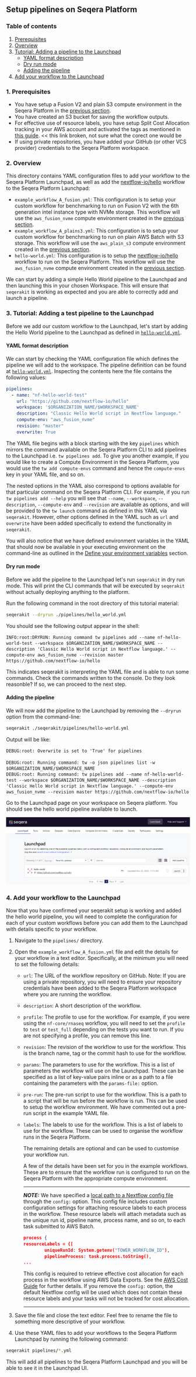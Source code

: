## Setup pipelines on Seqera Platform

### Table of contents
1. [Prerequisites](#1-prerequisites)
2. [Overview](#2-overview)
3. [Tutorial: Adding a pipeline to the Launchpad](#3-tutorial-adding-a-test-pipeline-to-the-launchpad)
   - [YAML format description](#yaml-format-description)
   - [Dry run mode](#dry-run-mode)
   - [Adding the pipeline](#adding-the-pipeline)
4. [Add your workflow to the Launchpad](#4-add-your-workflow-to-the-launchpad)

### 1. Prerequisites

- You have setup a Fusion V2 and plain S3 compute environment in the Seqera Platform in the [previous section](../02_setup_compute/README.md).
- You have created an S3 bucket for saving the workflow outputs.
- For effective use of resource labels, you have setup Split Cost Allocation tracking in your AWS account and activated the tags as mentioned in [this guide](https://docs.seqera.io/platform/24.1/compute-envs/aws-batch#split-cost-allocation-tracking). << this link broken, not sure what the corect one would be
- If using private repositories, you have added your GitHub (or other VCS provider) credentials to the Seqera Platform workspace.

### 2. Overview

This directory contains YAML configuration files to add your workflow to the Seqera Platform Launchpad, as well as add the [nextflow-io/hello](https://github.com/nextflow-io/hello) workflow to the Seqera Platform Launchpad:

- `example_workflow_A_fusion.yml`: This configuration is to setup your custom workflow for benchmarking to run on Fusion V2 with the 6th generation intel instance type with NVMe storage. This workflow will use the `aws_fusion_nvme` compute environment created in the [previous section](../02_setup_compute/README.md#1-fusion-enabled-compute-environment).
- `example_workflow_A_plains3.yml`: This configuration is to setup your custom workflow for benchmarking to run on plain AWS Batch with S3 storage. This workflow will use the `aws_plain_s3` compute environment created in the [previous section](../02_setup_compute/README.md#2-plain-s3-compute-environment).
- `hello-world.yml`: This configuration is to setup the [nextflow-io/hello](https://github.com/nextflow-io/hello) workflow to run on the Seqera Platform. This workflow will use the `aws_fusion_nvme` compute environment created in the [previous section](../02_setup_compute/README.md#1-fusion-enabled-compute-environment).


We can start by adding a simple Hello World pipeline to the Launchpad and then launching this in your chosen Workspace. This will ensure that `seqerakit` is working as expected and you are able to correctly add and launch a pipeline.

### 3. Tutorial: Adding a test pipeline to the Launchpad

Before we add our custom workflow to the Launchpad, let's start by adding the Hello World pipeline to the Launchpad as defined in [`hello-world.yml`](../seqerakit/pipelines/hello-world.yml).

#### YAML format description

We can start by checking the YAML configuration file which defines the pipeline we will add to the workspace. The pipeline definition can be found at [`hello-world.yml`](./pipelines/hello_world.yml). Inspecting the contents here the file contains the following values:

```yaml
pipelines:
  - name: "nf-hello-world-test"
    url: "https://github.com/nextflow-io/hello"
    workspace: '$ORGANIZATION_NAME/$WORKSPACE_NAME'
    description: "Classic Hello World script in Nextflow language."
    compute-env: "aws_fusion_nvme"
    revision: "master"
    overwrite: True
```

The YAML file begins with a block starting with the key `pipelines` which mirrors the command available on the Seqera Platform CLI to add pipelines to the Launchpad i.e. `tw pipelines add`. To give you another example, if you would like to create a Compute Environment in the Seqera Platform, you would use the `tw add compute-envs` command and hence the `compute-envs` key in your YAML file, and so on.

The nested options in the YAML also correspond to options available for that particular command on the Seqera Platform CLI. For example, if you run `tw pipelines add --help` you will see that `--name`, `--workspace`, `--description`, `--compute-env` and `--revision` are available as options, and will be provided to the `tw launch` command as defined in this YAML via `seqerakit`. However, other options defined in the YAML such as `url` and `overwrite` have been added specifically to extend the functionality in `seqerakit`.

You will also notice that we have defined environment variables in the YAML that should now be available in your executing environment on the command-line as outlined in the [Define your environment variables](./seqerakit.md#define-your-environment-variables) section.

#### Dry run mode

Before we add the pipeline to the Launchpad let's run `seqerakit` in dry run mode. This will print the CLI commands that will be executed by `seqerakit` without actually deploying anything to the platform.

Run the following command in the root directory of this tutorial material:

```bash
seqerakit --dryrun ./pipelines/hello_world.yml
```

You should see the following output appear in the shell:

```shell
INFO:root:DRYRUN: Running command tw pipelines add --name nf-hello-world-test --workspace $ORGANIZATION_NAME/$WORKSPACE_NAME --description 'Classic Hello World script in Nextflow language.' --compute-env aws_fusion_nvme --revision master https://github.com/nextflow-io/hello
```

This indicates seqerakit is interpreting the YAML file and is able to run some commands. Check the commands written to the console. Do they look reasonble? If so, we can proceed to the next step.

#### Adding the pipeline

We will now add the pipeline to the Launchpad by removing the `--dryrun` option from the command-line:

```bash
seqerakit ./seqerakit/pipelines/hello-world.yml
```

Output will be like:

```shell
DEBUG:root: Overwrite is set to 'True' for pipelines

DEBUG:root: Running command: tw -o json pipelines list -w $ORGANIZATION_NAME/$WORKSPACE_NAME
DEBUG:root: Running command: tw pipelines add --name nf-hello-world-test --workspace $ORGANIZATION_NAME/$WORKSPACE_NAME --description 'Classic Hello World script in Nextflow language.' --compute-env aws_fusion_nvme --revision master https://github.com/nextflow-io/hello
```

Go to the Launchpad page on your workspace on Seqera platform. You should see the hello world pipeline available to launch.

![Hello World added to Launchpad](../docs/images/hello-world-pipelines-add.png)

### 4. Add your workflow to the Launchpad

Now that you have confirmed your seqerakit setup is working and added the hello world pipeline, you will need to complete the configuration for each of your custom workflows before you can add them to the Launchpad with details specific to your workflow.

1. Navigate to the `pipelines/` directory.
2. Open the `example_workflow_A_fusion.yml` file and edit the details for your workflow in a text editor. Specifically, at the minimum you will need to set the following details:

    - `url`: The URL of the workflow repository on GitHub. 
        Note: If you are using a private repository, you will need to ensure your repository credentials have been added to the Seqera Platform workspace where you are running the workflow.
    - `description`: A short description of the workflow.
    - `profile`: The profile to use for the workflow. For example, if you were using the `nf-core/rnaseq` workflow, you will need to set the `profile` to `test` or `test_full` depending on the tests you want to run. If you are not specifying a profile, you can remove this line.
    - `revision`: The revision of the workflow to use for the workflow. This is the branch name, tag or the commit hash to use for the workflow.
    - `params`: The parameters to use for the workflow. This is a list of parameters the workflow will use on the Launchpad. These can be specified as a list of key-value pairs inline or as a path to a file containing the parameters with the `params-file:` option.
    - `pre-run`: The pre-run script to use for the workflow. This is a path to a script that will be run before the workflow is run. This can be used to setup the workflow environment. We have commented out a pre-run script in the example YAML file.
    - `labels`: The labels to use for the workflow. This is a list of labels to use for the workflow. These can be used to organise the workflow runs in the Seqera Platform.


        The remaining details are optional and can be used to customise your workflow run.

        A few of the details have been set for you in the example workflows. These are to ensure that the workflow run is configured to run on the Seqera Platform with the appropriate compute environment.

        ---

        **_NOTE:_** We have specified a [local path to a Nextflow config file](./pipelines/nextflow.config) through the `config:` option. This config file includes custom configuration settings for attaching resource labels to each process in the workflow. These resource labels will attach metadata such as the unique run id, pipeline name, process name, and so on, to each task submitted to AWS Batch. 
        
        ```json
        process {
        resourceLabels = {[
                uniqueRunId: System.getenv("TOWER_WORKFLOW_ID"),
                pipelineProcess: task.process.toString(),
        ...
        ```
        
        This config is required to retrieve effective cost allocation for each process in the workflow using AWS Data Exports. See the [AWS Cost Guide](../docs/aws_cost_guide.md) for further details. If you remove the `config:` option, the default Nextflow config will be used which does not contain these resource labels and your tasks will not be tracked for cost allocation.

        ---

3. Save the file and close the text editor. Feel free to rename the file to something more descriptive of your workflow.
4. Use these YAML files to add your workflows to the Seqera Platform Launchpad by running the following command:

```bash
seqerakit pipelines/*.yml
```

This will add all pipelines to the Seqera Platform Launchpad and you will be able to see it in the Launchpad UI.
